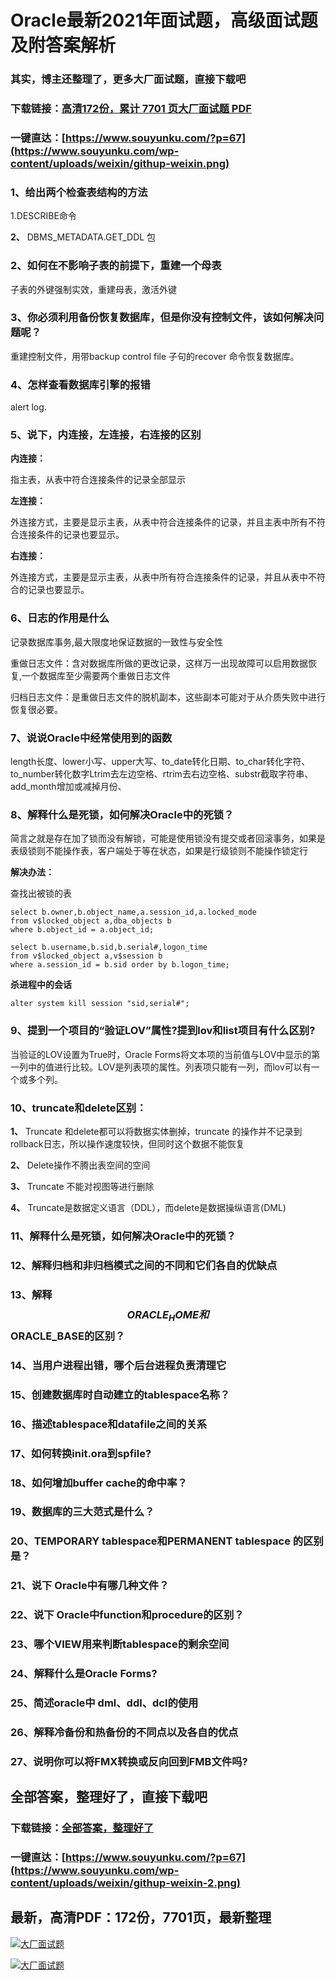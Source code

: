 # Oracle最新2021年面试题，高级面试题及附答案解析

### 其实，博主还整理了，更多大厂面试题，直接下载吧

### 下载链接：[高清172份，累计 7701 页大厂面试题  PDF](https://github.com/souyunku/DevBooks/blob/master/docs/index.md)

### 一键直达：[https://www.souyunku.com/?p=67](https://www.souyunku.com/wp-content/uploads/weixin/githup-weixin.png)



### 1、给出两个检查表结构的方法

1.DESCRIBE命令

**2、** DBMS_METADATA.GET_DDL 包


### 2、如何在不影响子表的前提下，重建一个母表

子表的外键强制实效，重建母表，激活外键


### 3、你必须利用备份恢复数据库，但是你没有控制文件，该如何解决问题呢？

重建控制文件，用带backup control file 子句的recover 命令恢复数据库。


### 4、怎样查看数据库引擎的报错

alert log.


### 5、说下，内连接，左连接，右连接的区别

**内连接：**

指主表，从表中符合连接条件的记录全部显示

**左连接：**

外连接方式，主要是显示主表，从表中符合连接条件的记录，并且主表中所有不符合连接条件的记录也要显示。

**右连接：**

外连接方式，主要是显示主表，从表中所有符合连接条件的记录，并且从表中不符合的记录也要显示。


### 6、日志的作用是什么

记录数据库事务,最大限度地保证数据的一致性与安全性

重做日志文件：含对数据库所做的更改记录，这样万一出现故障可以启用数据恢复,一个数据库至少需要两个重做日志文件

归档日志文件：是重做日志文件的脱机副本，这些副本可能对于从介质失败中进行恢复很必要。


### 7、说说Oracle中经常使用到的函数

length长度、lower小写、upper大写、to_date转化日期、to_char转化字符、to_number转化数字Ltrim去左边空格、rtrim去右边空格、substr截取字符串、add_month增加或减掉月份、


### 8、解释什么是死锁，如何解决Oracle中的死锁？

简言之就是存在加了锁而没有解锁，可能是使用锁没有提交或者回滚事务，如果是表级锁则不能操作表，客户端处于等在状态，如果是行级锁则不能操作锁定行

**解决办法：**

查找出被锁的表

```
select b.owner,b.object_name,a.session_id,a.locked_mode 
from v$locked_object a,dba_objects b 
where b.object_id = a.object_id; 

select b.username,b.sid,b.serial#,logon_time 
from v$locked_object a,v$session b 
where a.session_id = b.sid order by b.logon_time;
```

**杀进程中的会话**

`alter system kill session "sid,serial#";`


### 9、提到一个项目的“验证LOV”属性?提到lov和list项目有什么区别?

当验证的LOV设置为True时，Oracle Forms将文本项的当前值与LOV中显示的第一列中的值进行比较。LOV是列表项的属性。列表项只能有一列，而lov可以有一个或多个列。


### 10、truncate和delete区别：

**1、** Truncate 和delete都可以将数据实体删掉，truncate 的操作并不记录到 rollback日志，所以操作速度较快，但同时这个数据不能恢复

**2、** Delete操作不腾出表空间的空间

**3、** Truncate 不能对视图等进行删除

**4、** Truncate是数据定义语言（DDL），而delete是数据操纵语言(DML)


### 11、解释什么是死锁，如何解决Oracle中的死锁？
### 12、解释归档和非归档模式之间的不同和它们各自的优缺点
### 13、解释$$ORACLE_HOME和$$ORACLE_BASE的区别？
### 14、当用户进程出错，哪个后台进程负责清理它
### 15、创建数据库时自动建立的tablespace名称？
### 16、描述tablespace和datafile之间的关系
### 17、如何转换init.ora到spfile?
### 18、如何增加buffer cache的命中率？
### 19、数据库的三大范式是什么？
### 20、TEMPORARY tablespace和PERMANENT tablespace 的区别是？
### 21、说下 Oracle中有哪几种文件？
### 22、说下 Oracle中function和procedure的区别？
### 23、哪个VIEW用来判断tablespace的剩余空间
### 24、解释什么是Oracle Forms?
### 25、简述oracle中 dml、ddl、dcl的使用
### 26、解释冷备份和热备份的不同点以及各自的优点
### 27、说明你可以将FMX转换或反向回到FMB文件吗?




## 全部答案，整理好了，直接下载吧

### 下载链接：[全部答案，整理好了](https://www.souyunku.com/wp-content/uploads/weixin/githup-weixin-2.png)

### 一键直达：[https://www.souyunku.com/?p=67](https://www.souyunku.com/wp-content/uploads/weixin/githup-weixin-2.png)


## 最新，高清PDF：172份，7701页，最新整理

[![大厂面试题](https://www.souyunku.com/wp-content/uploads/weixin/mst.png "架构师专栏")](https://www.souyunku.com/wp-content/uploads/weixin/githup-weixin.png "架构师专栏")

[![大厂面试题](https://www.souyunku.com/wp-content/uploads/weixin/githup-weixin.png "架构师专栏")](https://www.souyunku.com/wp-content/uploads/weixin/githup-weixin.png "架构师专栏")
